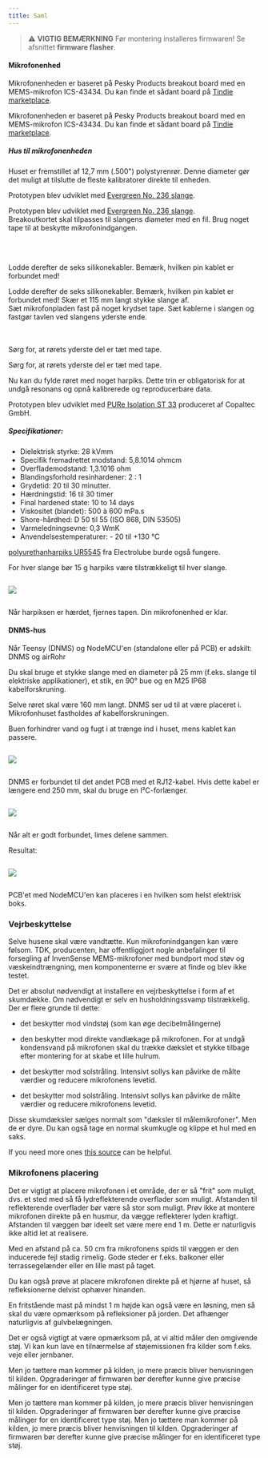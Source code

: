 ```yaml
---
title: Saml
---
```

> ⚠️ **VIGTIG BEMÆRKNING**
Før montering installeres firmwaren!
Se afsnittet __firmware flasher__.


#### Mikrofonenhed

Mikrofonenheden er baseret på Pesky Products breakout board med en MEMS-mikrofon ICS-43434. Du kan finde et sådant board på [Tindie marketplace](https://www.tindie.com/products/onehorse/ics43434-i2s-digital-microphone/).

Mikrofonenheden er baseret på Pesky Products breakout board med en MEMS-mikrofon ICS-43434. Du kan finde et sådant board på [Tindie marketplace](https://www.tindie.com/products/onehorse/ics43434-i2s-digital-microphone/).


##### Hus til mikrofonenheden
Huset er fremstillet af 12,7 mm (.500") polystyrenrør. Denne diameter gør det muligt at tilslutte de fleste kalibratorer direkte til enheden.

Prototypen blev udviklet med [Evergreen No. 236 slange](https://evergreenscalemodels.com/products/236-500-12-7mm-od-white-polystyrene-tubing).

Prototypen blev udviklet med [Evergreen No. 236 slange](https://evergreenscalemodels.com/products/236-500-12-7mm-od-white-polystyrene-tubing).
<br>
Breakoutkortet skal tilpasses til slangens diameter med en fil. Brug noget tape til at beskytte mikrofonindgangen.
<br>

<br>
<br>

Lodde derefter de seks silikonekabler. Bemærk, hvilken pin kablet er forbundet med!

Lodde derefter de seks silikonekabler. Bemærk, hvilken pin kablet er forbundet med!
Skær et 115 mm langt stykke slange af.
<br>
Sæt mikrofonpladen fast på noget krydset tape. Sæt kablerne i slangen og fastgør tavlen ved slangens yderste ende.
<br>
<br>
<br>

Sørg for, at rørets yderste del er tæt med tape.

Sørg for, at rørets yderste del er tæt med tape.

Nu kan du fylde røret med noget harpiks. Dette trin er obligatorisk for at undgå resonans og opnå kalibrerede og reproducerbare data.

Prototypen blev udviklet med [PURe Isolation ST 33](https://www.buerklin.com/en/Polyurethane-cast-resin-black-Copaltec-PURe-Isolation-ST-33/p/12L5900) produceret af Copaltec GmbH.

##### Specifikationer:
* Dielektrisk styrke: 28 kVmm
* Specifik fremadrettet modstand: 5,8.1014 ohmcm
* Overflademodstand: 1,3.1016 ohm
* Blandingsforhold resinhardener: 2 : 1
* Grydetid: 20 til 30 minutter.
* Hærdningstid: 16 til 30 timer
* Final hardened state: 10 to 14 days
* Viskositet (blandet): 500 à 600 mPa.s
* Shore-hårdhed: D 50 til 55 (ISO 868, DIN 53505)
* Varmeledningsevne: 0,3 WmK
* Anvendelsestemperaturer: - 20 til +130 °C


[polyurethanharpiks UR5545](https://electrolube.com/wp-content/uploads/2019/11/044-UR5545A-SDS1525.pdf) fra Electrolube burde også fungere.

For hver slange bør 15 g harpiks være tilstrækkeligt til hver slange.

<img src="..docsdnmsdnms-noise-measuring-microphone-inside-tube.jpg" style="display:block; margin: 2em 0" loading="lazy">

Når harpiksen er hærdet, fjernes tapen. Din mikrofonenhed er klar.



#### DNMS-hus

Når Teensy (DNMS) og NodeMCU'en (standalone eller på PCB) er adskilt: DNMS og airRohr

Du skal bruge et stykke slange med en diameter på 25 mm (f.eks. slange til elektriske applikationer), et stik, en 90° bue og en M25 IP68 kabelforskruning.

Selve røret skal være 160 mm langt. DNMS ser ud til at være placeret i. Mikrofonhuset fastholdes af kabelforskruningen.

Buen forhindrer vand og fugt i at trænge ind i huset, mens kablet kan passere.

<img src="../docs/dnms/dnms-noise-measuring-housing.jpg" style="margin: 1em 0" loading="lazy"/>

DNMS er forbundet til det andet PCB med et RJ12-kabel. Hvis dette kabel er længere end 250 mm, skal du bruge en I²C-forlænger.

<img src="../docs/dnms/dnms-noise-measuring-sensor-kit.jpg" style="margin: 1em 0" loading="lazy"/>

Når alt er godt forbundet, limes delene sammen.

Resultat:

<img src="../docs/dnms/dnms-noise-measuring-dn40-result.jpg" style="margin: 1em 0" loading="lazy"/>

PCB'et med NodeMCU'en kan placeres i en hvilken som helst elektrisk boks.


### Vejrbeskyttelse

Selve husene skal være vandtætte. Kun mikrofonindgangen kan være følsom. TDK, producenten, har offentliggjort nogle anbefalinger til forsegling af InvenSense MEMS-mikrofoner med bundport mod støv og væskeindtrængning, men komponenterne er svære at finde og blev ikke testet.

Det er absolut nødvendigt at installere en vejrbeskyttelse i form af et skumdække. Om nødvendigt er selv en husholdningssvamp tilstrækkelig. Der er flere grunde til dette:
* det beskytter mod vindstøj (som kan øge decibelmålingerne)
* den beskytter mod direkte vandlækage på mikrofonen. For at undgå kondensvand på mikrofonen skal du trække dækslet et stykke tilbage efter montering for at skabe et lille hulrum.
* det beskytter mod solstråling. Intensivt sollys kan påvirke de målte værdier og reducere mikrofonens levetid.

* det beskytter mod solstråling. Intensivt sollys kan påvirke de målte værdier og reducere mikrofonens levetid.

Disse skumdæksler sælges normalt som "dæksler til målemikrofoner". Men de er dyre. Du kan også tage en normal skumkugle og klippe et hul med en saks.

If you need more ones [this source](https://de.aliexpress.com/item/32357483926.html?gps-id=pcStoreJustForYou&scm=1007.23125.137358.0&scm_id=1007.23125.137358.0&scm-url=1007.23125.137358.0&pvid=6cc8dfcd-974e-4fde-9dc9-6444c37a9069&spm=a2g0o.store_home.smartJustForYou_148437547.2
) can be helpful.

### Mikrofonens placering

Det er vigtigt at placere mikrofonen i et område, der er så "frit" som muligt, dvs. et sted med så få lydreflekterende overflader som muligt. Afstanden til reflekterende overflader bør være så stor som muligt. Prøv ikke at montere mikrofonen direkte på en husmur, da vægge reflekterer lyden kraftigt.  Afstanden til væggen bør ideelt set være mere end 1 m. Dette er naturligvis ikke altid let at realisere.

Med en afstand på ca. 50 cm fra mikrofonens spids til væggen er den inducerede fejl stadig rimelig. Gode steder er f.eks. balkoner eller terrassegelænder eller en lille mast på taget.

Du kan også prøve at placere mikrofonen direkte på et hjørne af huset, så refleksionerne delvist ophæver hinanden.

En fritstående mast på mindst 1 m højde kan også være en løsning, men så skal du være opmærksom på refleksioner på jorden. Det afhænger naturligvis af gulvbelægningen.

Det er også vigtigt at være opmærksom på, at vi altid måler den omgivende støj.  Vi kan kun lave en tilnærmelse af støjemissionen fra kilder som f.eks. veje eller jernbaner.

Men jo tættere man kommer på kilden, jo mere præcis bliver henvisningen til kilden. Opgraderinger af firmwaren bør derefter kunne give præcise målinger for en identificeret type støj.

Men jo tættere man kommer på kilden, jo mere præcis bliver henvisningen til kilden. Opgraderinger af firmwaren bør derefter kunne give præcise målinger for en identificeret type støj.
Men jo tættere man kommer på kilden, jo mere præcis bliver henvisningen til kilden. Opgraderinger af firmwaren bør derefter kunne give præcise målinger for en identificeret type støj.
<br>
<br>
